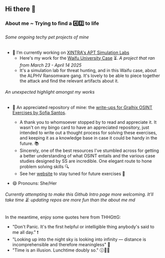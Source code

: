 ## Hi there 👋
### About me ~ Trying to find a :four::two: to life

###### Some ongoing techy pet projects of mine
- 🔭 I’m currently working on [XINTRA's APT Simulation Labs](https://www.xintra.org/)
  * Here's my work for the [Waifu University Case](https://github.com/Ragmthy/Xintra_Waifu_Uni_Walkthrough) ⏳. _A project that ran from March 23 - April 14 2025_
  * It's a simulation lab for threat hunting, and in this Waifu case, about the ALPHV Ransomware gang. It's lovely to be able to piece together the attack and find the relevant artifacts about it. 

###### An unexpected highlight amongst my works
- :star2: An appreciated repository of mine: the [write-ups for Gralhix OSINT Exercises by Sofia Santos](https://github.com/Ragmthy/gralhix_osint_exercises).
  - A thank you to whomsoever stopped by to read and appreciate it. It wasn't on my bingo card to have an appreciated repository, just intended to write out a thought process for solving these exercises, and keeping it as a knowledge base in case it could be handy in the future. :books:
  - Sincerely, one of the best resources I've stumbled across for getting a better understanding of what OSINT entails and the various case studies designed by SS are incredible. One elegant route to hone problem solving skills :mag:
  - See her [website](https://gralhix.com/list-of-osint-exercises/osint-exercise-031/) to stay tuned for future exercises :brain:

- 😄 Pronouns: She/Her

###### Currently attempting to make this Github Intro page more welcoming. It'll take time ⏳: updating repos are more fun than the about me md 
In the meantime, enjoy some quotes here from THHGttG:
- "Don't Panic. It's the first helpful or intelligible thing anybody's said to me all day." ❗
- "Looking up into the night sky is looking into infinity — distance is incomprehensible and therefore meaningless" 🌃
- "Time is an illusion. Lunchtime doubly so." 🕧🥪🍴

